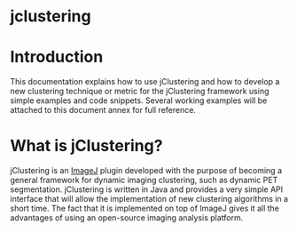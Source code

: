 jclustering
===========

# Introduction

This documentation explains how to use jClustering and how to develop a new
clustering technique or metric for the jClustering framework using simple
examples and code snippets. Several working examples will be attached to this
document annex for full reference.

# What is jClustering?

jClustering is an [ImageJ](http://rsbweb.nih.gov/ij/) plugin developed with the
purpose of becoming a general framework for dynamic imaging clustering, such as
dynamic PET segmentation. jClustering is written in Java and provides a very
simple API interface that will allow the implementation of new clustering
algorithms in a short time. The fact that it is implemented on top of ImageJ
gives it all the advantages of using an open-source imaging analysis platform.

